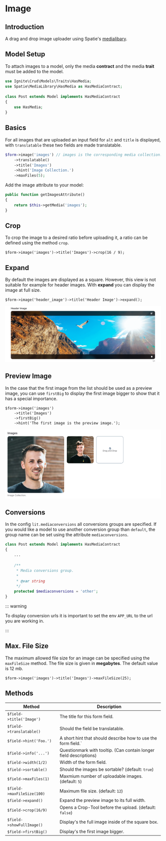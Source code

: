 # Image

## Introduction

A drag and drop image uploader using Spatie's
[medialibary](https://docs.spatie.be/laravel-medialibrary/v7/introduction/).

## Model Setup

To attach images to a model, only the media **contract** and the media **trait**
must be added to the model.

```php
use Ignite\Crud\Models\Traits\HasMedia;
use Spatie\MediaLibrary\HasMedia as HasMediaContract;

class Post extends Model implements HasMediaContract
{
    use HasMedia;
}
```

## Basics

For all images that are uploaded an input field for `alt` and `title` is
displayed, with `translatable` these two fields are made translatable.

```php
$form->image('images') // images is the corresponding media collection.
    ->translatable()
    ->title('Images')
    ->hint('Image Collection.')
    ->maxFiles(5);
```

Add the image attribute to your model:

```php
public function getImagesAttribute()
{
    return $this->getMedia('images');
}
```

## Crop

To crop the image to a desired ratio before uploading it, a ratio can be defined
using the method `crop`.

```php{3}
$form->image('images')->title('Images')->crop(16 / 9);
```

## Expand

By default the images are displayed as a square. However, this view is not
suitable for example for header images. With **expand** you can display the
image at full size.

```php{2}
$form->image('header_image')->title('Header Image')->expand();
```

![Image expand](./screens/image/expand.png 'Image expand')

## Preview Image

In the case that the first image from the list should be used as a preview
image, you can use `firstBig` to display the first image bigger to show that it
has a special importance.

```php{3}
$form->image('images')
    ->title('Images')
    ->firstBig()
    ->hint('The first image is the preview image.');
```

![Image firstBig](./screens/image/first_big.png 'Image firstBig')

## Conversions

In the config `lit.mediaconversions` all conversions groups are specified. If
you would like a model to use another conversion group than `default`, the group
name can be set using the attribute `mediaconversions`.

```php
class Post extends Model implements HasMediaContract
{
    ...

    /**
     * Media conversions group.
     *
     * @var string
     */
    protected $mediaconversions = 'other';
}
```

::: warning

To display conversion urls it is important to set the env `APP_URL` to the url
you are working in.

:::

## Max. File Size

The maximum allowed file size for an image can be specified using the
`maxFileSize` method. The file size is given in **megabytes**. The default value
is 12 mb.

```php{3}
$form->image('images')->title('Images')->maxFileSize(25);
```

## Methods

| Method                     | Description                                                        |
| -------------------------- | ------------------------------------------------------------------ |
| `$field->title('Image')`   | The title for this form field.                                     |
| `$field->translatable()`   | Should the field be translatable.                                  |
| `$field->hint('Foo.')`     | A short hint that should describe how to use the form field.`      |
| `$field->info('...')`      | Questionmark with tooltip. (Can contain longer field descriptions) |
| `$field->width(1/2)`       | Width of the form field.                                           |
| `$field->sortable()`       | Should the images be sortable? (default: `true`)                   |
| `$field->maxFiles(1)`      | Maxmium number of uploadable images. (default: `5`)                |
| `$field->maxFileSize(100)` | Maximum file size. (default: `12`)                                 |
| `$field->expand()`         | Expand the preview image to its full width.                        |
| `$field->crop(16/9)`       | Opens a Crop-Tool before the upload. (default: `false`)            |
| `$field->showFullImage()`  | Display's the full image inside of the square box.                 |
| `$field->firstBig()`       | Display's the first image bigger.                                  |
